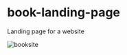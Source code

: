 # book-landing-page
Landing page for a website

![booksite](https://user-images.githubusercontent.com/56236726/124450139-fbf55b00-dd38-11eb-8c72-cc68d9a1f189.jpg)
